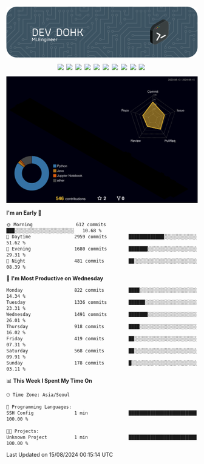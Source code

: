 ![Header](./github-header-image.png)

<div align="center">
  <img src="https://ziadoua.github.io/m3-Markdown-Badges/badges/FastAPI/fastapi1.svg" />&nbsp
  <img src="https://ziadoua.github.io/m3-Markdown-Badges/badges/Git/git1.svg" />&nbsp
  <img src="https://ziadoua.github.io/m3-Markdown-Badges/badges/LeetCode/leetcode1.svg" />&nbsp
  <img src="https://ziadoua.github.io/m3-Markdown-Badges/badges/LinkedIn/linkedin2.svg" />&nbsp
  <img src="https://ziadoua.github.io/m3-Markdown-Badges/badges/Linux/linux2.svg" />&nbsp
  <img src="https://ziadoua.github.io/m3-Markdown-Badges/badges/macOS/macos1.svg" />&nbsp
  <img src="https://ziadoua.github.io/m3-Markdown-Badges/badges/PostgreSQL/postgresql3.svg" />&nbsp
  <img src="https://ziadoua.github.io/m3-Markdown-Badges/badges/Python/python3.svg" />&nbsp
  <img src="https://ziadoua.github.io/m3-Markdown-Badges/badges/PyCharm/pycharm1.svg" />&nbsp
  <img src="https://ziadoua.github.io/m3-Markdown-Badges/badges/VisualStudio/visualstudio3.svg" />&nbsp
</div>

![](./profile-3d-contrib/profile-night-rainbow.svg)

<!--START_SECTION:waka-->
**I'm an Early 🐤** 

```text
🌞 Morning                612 commits         ███░░░░░░░░░░░░░░░░░░░░░░   10.68 % 
🌆 Daytime                2959 commits        █████████████░░░░░░░░░░░░   51.62 % 
🌃 Evening                1680 commits        ███████░░░░░░░░░░░░░░░░░░   29.31 % 
🌙 Night                  481 commits         ██░░░░░░░░░░░░░░░░░░░░░░░   08.39 % 
```
📅 **I'm Most Productive on Wednesday** 

```text
Monday                   822 commits         ████░░░░░░░░░░░░░░░░░░░░░   14.34 % 
Tuesday                  1336 commits        ██████░░░░░░░░░░░░░░░░░░░   23.31 % 
Wednesday                1491 commits        ███████░░░░░░░░░░░░░░░░░░   26.01 % 
Thursday                 918 commits         ████░░░░░░░░░░░░░░░░░░░░░   16.02 % 
Friday                   419 commits         ██░░░░░░░░░░░░░░░░░░░░░░░   07.31 % 
Saturday                 568 commits         ██░░░░░░░░░░░░░░░░░░░░░░░   09.91 % 
Sunday                   178 commits         █░░░░░░░░░░░░░░░░░░░░░░░░   03.11 % 
```


📊 **This Week I Spent My Time On** 

```text
🕑︎ Time Zone: Asia/Seoul

💬 Programming Languages: 
SSH Config               1 min               █████████████████████████   100.00 % 

🐱‍💻 Projects: 
Unknown Project          1 min               █████████████████████████   100.00 % 
```


 Last Updated on 15/08/2024 00:15:14 UTC
<!--END_SECTION:waka-->




